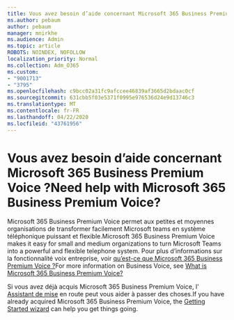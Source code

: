 ```yaml
---
title: Vous avez besoin d’aide concernant Microsoft 365 Business Premium Voice ?
ms.author: pebaum
author: pebaum
manager: mnirkhe
ms.audience: Admin
ms.topic: article
ROBOTS: NOINDEX, NOFOLLOW
localization_priority: Normal
ms.collection: Adm_O365
ms.custom:
- "9001713"
- "3795"
ms.openlocfilehash: c9bcc02a31fc9afccee46839af3665d2bdaac0cf
ms.sourcegitcommit: 631cbb5f03e5371f0995e976536d24e9d13746c3
ms.translationtype: MT
ms.contentlocale: fr-FR
ms.lasthandoff: 04/22/2020
ms.locfileid: "43761956"
---
```

# <a name="need-help-with-microsoft-365-business-premium-voice"></a><span data-ttu-id="462b8-102">Vous avez besoin d’aide concernant Microsoft 365 Business Premium Voice ?</span><span class="sxs-lookup"><span data-stu-id="462b8-102">Need help with Microsoft 365 Business Premium Voice?</span></span>

<span data-ttu-id="462b8-103">Microsoft 365 Business Premium Voice permet aux petites et moyennes organisations de transformer facilement Microsoft teams en système téléphonique puissant et flexible.</span><span class="sxs-lookup"><span data-stu-id="462b8-103">Microsoft 365 Business Premium Voice makes it easy for small and medium organizations to turn Microsoft Teams into a powerful and flexible telephone system.</span></span> <span data-ttu-id="462b8-104">Pour plus d’informations sur la fonctionnalité voix entreprise, voir [qu’est-ce que Microsoft 365 Business Premium Voice ?](https://docs.microsoft.com/microsoftteams/business-voice/whats-business-voice)</span><span class="sxs-lookup"><span data-stu-id="462b8-104">For more information on Business Voice, see [What is Microsoft 365 Business Premium Voice?](https://docs.microsoft.com/microsoftteams/business-voice/whats-business-voice)</span></span>

<span data-ttu-id="462b8-105">Si vous avez déjà acquis Microsoft 365 Business Premium Voice, l' [Assistant de mise](https://docs.microsoft.com/microsoftteams/business-voice/use-getting-started-wizard) en route peut vous aider à passer des choses.</span><span class="sxs-lookup"><span data-stu-id="462b8-105">If you have already acquired Microsoft 365 Business Premium Voice, the [Getting Started wizard](https://docs.microsoft.com/microsoftteams/business-voice/use-getting-started-wizard) can help you get things going.</span></span> 
